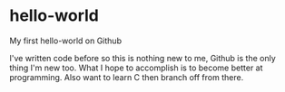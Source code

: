 # hello-world
  My first hello-world on Github

  I've written code before so this is nothing new to me, Github is the only thing I'm new too. 
  What I hope to accomplish is to become better at programming. Also want to learn C then branch off from there.
